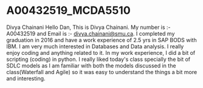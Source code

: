 # A00432519_MCDA5510

Divya Chainani 
Hello Dan, This is Divya Chainani. My number is :- A00432519 and Email is :- divya.chainani@smu.ca. I completed my graduation in 2016 and have a work experience of 2.5 yrs in SAP BODS with IBM. I am very much interested in Databases and Data analysis. I really enjoy coding and anything related to it. In my work experience, I did a bit of scripting (coding) in python. I really liked today's class specially the bit of SDLC models as I am familiar with both the models discussed in the class(Waterfall and Agile) so it was easy to understand the things a bit more and interesting. 
